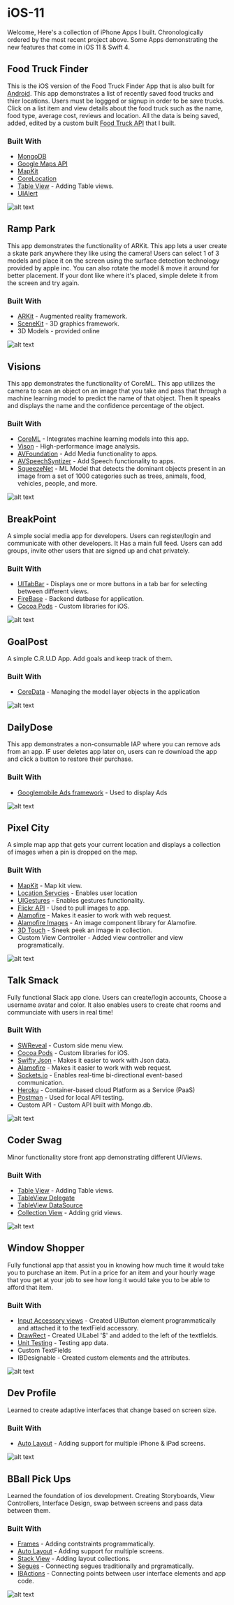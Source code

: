 # iOS-11
Welcome, Here's a collection of iPhone Apps I built. Chronologically ordered by the most recent project above. Some Apps demonstrating the new features that come in iOS 11 & Swift 4. 




## Food Truck Finder
This is the iOS version of the Food Truck Finder App that is also built for [Android](https://github.com/Noel-F/Android). This app demonstrates a list of recently saved food trucks and thier locations. Users must be loggged or signup in order to be save trucks. Click on a list item and view details about the food truck such as the name, food type, average cost, reviews and location. All the data is being saved, added, edited by a custom built [Food Truck API](https://github.com/Noel-F/MongoDB) that I built.

### Built With
* [MongoDB](https://www.mongodb.com/)
* [Google Maps API](https://developers.google.com/maps/documentation/ios-sdk/)
* [MapKit](https://developer.apple.com/documentation/mapkit/mkmapview)
* [CoreLocation](https://developer.apple.com/documentation/corelocation)
* [Table View](https://developer.apple.com/documentation/uikit/uitableviewcontroller/1614753-tableview) - Adding Table views.
* [UIAlert](https://developer.apple.com/documentation/uikit/uialertcontroller)



![alt text](http://www.noelfranceschi.com/iosApps/Ftf-ios.png)



## Ramp Park
This app demonstrates the functionality of ARKit. This app lets a user create a skate park anywhere they like using the camera! Users can select 1 of 3 models and place it on the screen using the surface detection technology provided by apple inc. You can also rotate the model & move it around for better placement. If your dont like where it's placed, simple delete it from the screen and try again.

### Built With
* [ARKit](https://developer.apple.com/arkit/) - Augmented reality framework.
* [SceneKit](https://developer.apple.com/scenekit/) - 3D graphics framework.
* 3D Models - provided online


![alt text](http://www.noelfranceschi.com/iosApps/rampPark.png)



## Visions
This app demonstrates the functionality of CoreML. This app utilizes the camera to scan an object on an image that you take and pass that through a machine learning model to predict the name of that object. Then It speaks and displays the name and the confidence percentage of the object.

### Built With
* [CoreML](https://developer.apple.com/documentation/coreml) - Integrates machine learning models into this app.
* [Vison](https://developer.apple.com/documentation/vision) - High-performance image analysis.
* [AVFoundation](https://developer.apple.com/av-foundation/) - Add Media functionality to apps.
* [AVSpeechSyntizer](https://developer.apple.com/documentation/avfoundation/avspeechsynthesizer) - Add Speech functionality to apps.
* [SqueezeNet](https://developer.apple.com/machine-learning/) - ML Model that detects the dominant objects present in an image from a set of 1000 categories such as trees, animals, food, vehicles, people, and more.


![alt text](http://www.noelfranceschi.com/iosApps/visions.png)



## BreakPoint
A simple social media app for developers. Users can register/login and communicate with other developers. It Has a main full feed. Users can add groups, invite other users that are signed up and chat privately.

### Built With
* [UITabBar](https://developer.apple.com/documentation/uikit/uitabbar) - Displays one or more buttons in a tab bar for selecting between different views.
* [FireBase](https://firebase.google.com/) - Backend datbase for application.
* [Cocoa Pods](https://cocoapods.org/) - Custom libraries for iOS.

![alt text](http://www.noelfranceschi.com/iosApps/breakpoint.png)



## GoalPost
A simple C.R.U.D App. Add goals and keep track of them.

### Built With
* [CoreData](https://developer.apple.com/documentation/coredata) - Managing the model layer objects in the application 

![alt text](http://www.noelfranceschi.com/iosApps/goalPost.png)



## DailyDose
This app demonstrates a non-consumable IAP where you can remove ads from an app. IF user deletes app later on, users can re download the app and click a button to restore their purchase.

### Built With
* [Googlemobile Ads framework](https://developers.google.com/admob/ios/download) - Used to display Ads

![alt text](http://www.noelfranceschi.com/iosApps/dailydose.png)



## Pixel City
A simple map app that gets your current location and displays a collection of images when a pin is dropped on the map.

### Built With
* [MapKit](https://developer.apple.com/documentation/mapkit/mkmapview) - Map kit view.
* [Location Servcies](https://developer.apple.com/documentation/corelocation/getting_the_user_s_location/using_the_standard_location_service) - Enables user location
* [UIGestures](https://developer.apple.com/documentation/uikit/uigesturerecognizer) - Enables gestures functionality.
* [Flickr API](https://www.flickr.com/services/api/) - Used to pull images to app.
* [Alamofire](https://github.com/Alamofire/Alamofire) - Makes it easier to work with web request.
* [Alamofire Images](https://github.com/Alamofire/AlamofireImage) - An image component library for Alamofire.
* [3D Touch](https://developer.apple.com/library/content/documentation/UserExperience/Conceptual/Adopting3DTouchOniPhone/3DTouchAPIs.html) - Sneek peek an image in collection.
* Custom View Controller - Added view controller and view programatically.

![alt text](http://www.noelfranceschi.com/iosApps/pixel-city.png)



## Talk Smack
Fully functional Slack app clone. Users can create/login accounts, Choose a username avatar and color. It also enables users to create chat rooms and communciate with users in real time!

### Built With
* [SWReveal](https://github.com/John-Lluch/SWRevealViewController) - Custom side menu view.
* [Cocoa Pods](https://cocoapods.org/) - Custom libraries for iOS.
* [Swifty Json](https://github.com/SwiftyJSON/SwiftyJSON) - Makes it easier to work with Json data.
* [Alamofire](https://github.com/Alamofire/Alamofire) - Makes it easier to work with web request.
* [Sockets.io](https://socket.io/) - Enables real-time bi-directional event-based communication.
* [Heroku](https://www.heroku.com/) - Container-based cloud Platform as a Service (PaaS)
* [Postman](https://www.getpostman.com/) - Used for local API testing.
* Custom API - Custom API built with Mongo.db.

![alt text](http://www.noelfranceschi.com/iosApps/talksmack.png)



## Coder Swag
Minor functionality store front app demonstrating different UIViews.

### Built With
* [Table View](https://developer.apple.com/documentation/uikit/uitableviewcontroller/1614753-tableview) - Adding Table views.
* [TableView Delegate](https://developer.apple.com/documentation/uikit/uitableviewdelegate)
* [TableView DataSource](https://developer.apple.com/documentation/uikit/uitableviewdatasource)
* [Collection View](https://developer.apple.com/documentation/uikit/uicollectionview) - Adding grid views.

![alt text](http://www.noelfranceschi.com/iosApps/coderswag.png)



## Window Shopper
Fully functional app that assist you in knowing how much time it would take you to purchase an item. Put in a price for an item and your hourly wage that you get at your job to see how long it would take you to be able to afford that item.

### Built With
* [Input Accessory views](https://developer.apple.com/documentation/uikit/uitextfield/1619627-inputaccessoryview) - Created UIButton element programmatically and attached it to the textField accessory.
* [DrawRect](https://developer.apple.com/documentation/uikit/uiview/1622529-drawrect) - Created UILabel '$' and added to the left of the textfields.
* [Unit Testing](https://developer.apple.com/library/content/documentation/DeveloperTools/Conceptual/testing_with_xcode/chapters/04-writing_tests.html) - Testing app data.
* Custom TextFields
* IBDesignable - Created custom elements and the attributes.

![alt text](http://www.noelfranceschi.com/iosApps/shopper.png)



## Dev Profile
Learned to create adaptive interfaces that change based on screen size.

### Built With
* [Auto Layout](https://developer.apple.com/documentation/uikit/view_management/auto_layout) - Adding support for multiple iPhone & iPad screens.

![alt text](http://www.noelfranceschi.com/iosApps/dev-profile.png)



## BBall Pick Ups
Learned the foundation of ios development. Creating Storyboards, View Controllers, Interface Design, swap between screens and pass data between them.

### Built With
* [Frames](https://developer.apple.com/documentation/uikit/uiview/1622621-frame) - Adding contstraints programmatically.
* [Auto Layout](https://developer.apple.com/documentation/uikit/view_management/auto_layout) - Adding support for multiple screens.
* [Stack View](https://developer.apple.com/documentation/uikit/uistackview) - Adding layout collections.
* [Segues](https://developer.apple.com/documentation/uikit/uistoryboardsegue) - Connecting segues traditionally and prgramatically.
* [IBActions](https://developer.apple.com/documentation/appkit/constants/interface_builder_constants/ibaction) - Connecting points between user interface elements and app code.

![alt text](http://www.noelfranceschi.com/iosApps/bball-pick-ups.png)



